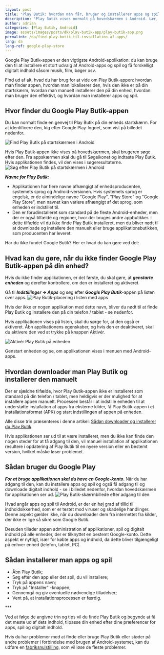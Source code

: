 ```yaml
---
layout: post
title: "Play Butik: hvordan man får, bruger og installerer apps og spil"
description: "Play Butik vises normalt på hovedskærmen i Android. Lær, hvordan du finder den, hvordan du bruger den, og hvordan du installerer apps og spil."
author: adrian
categories: [Play Butik, Android]
image: assets/images/posts/dk/play-butik-app/play-butik-app.png
permalink: /da/find-play-butik-til-installation-af-apps/
lang: da
lang-ref: google-play-store
---
```


Google Play Butik-appen er den vigtigste Android-applikation: du kan bruge den til at installere et stort udvalg af Android-apps og spil og få forskelligt digitalt indhold såsom musik, film, bøger osv.

Find ud af alt, hvad du har brug for at vide om Play Butik-appen: hvordan man finder appen, hvordan man lokaliserer den, hvis den ikke er på din startskærm, hvordan man manuelt installerer den på din enhed, hvordan man bruger den effektivt, og hvordan man installerer apps og spil.

## Hvor finder du Google Play Butik-appen

Du kan normalt finde en genvej til Play Butik på din enheds startskærm. For at identificere den, kig efter Google Play-logoet, som vist på billedet nedenfor.

<img alt="Find Play Butik på startskærmen i Android" title="Find Play Butik på startskærmen i Android" loading="lazy" class="article-image medium-width-img" src="{{site.baseurl}}/assets/images/posts/dk/play-butik-app/play-butik-pa-hovedskarmen.jpg">

Hvis Play Butik-appen ikke vises på hovedskærmen, skal brugeren søge efter den. Fra appskærmen skal du gå til Søgeikonet og indtaste Play Butik. Hvis applikationen findes, vil den vises i søgeresultaterne.
<img alt="Søg efter Play Butik på startskærmen i Android" title="Søg efter Play Butik på startskærmen i Android" loading="lazy" class="article-image medium-width-img" src="{{site.baseurl}}/assets/images/posts/dk/play-butik-app/sog-i-play-butik-hovedskarm.jpg">

**_Navne for Play Butik:_**

- Applikationen har flere navne afhængigt af enhedsproducenten, systemets sprog og Android-versionen. Hvis systemets sprog er engelsk, er de almindelige navne "Google Play", "Play Store" og "Google Play Store", men navnet kan variere afhængigt af det sprog, som enheden er indstillet til.
- Den er forudinstalleret som standard på de fleste Android-enheder, men der er også tilfælde og regioner, hvor der bruges andre appbutikker. I dette tilfælde vil du ikke finde Play Butik installeret, men du bliver nødt til at downloade og installere den manuelt eller bruge applikationsbutikken, som producenten har leveret.

Har du ikke fundet Google Butik? Her er hvad du kan gøre ved det:

## Hvad kan du gøre, når du ikke finder Google Play Butik-appen på din enhed?

Hvis du ikke finder applikationen, er det første, du skal gøre, at ***genstarte enheden*** og derefter kontrollere, om den er installeret og aktiveret.

Gå til **_Indstillinger → Apps_** og søg efter ***Google Play Butik***-appen på listen over apps.
<img alt="Play Butik-placering i listen med apps" title="Play Butik-placering i listen med apps" loading="lazy" class="article-image large-width-img" src="{{site.baseurl}}/assets/images/posts/dk/play-butik-app/play-butik-i-apps-liste.jpg">

Hvis der ikke er nogen applikation med dette navn, bliver du nødt til at finde Play Butik og installere den på din telefon / tablet - se nedenfor.

Hvis applikationen vises på listen, skal du sørge for, at den også er aktiveret. Åbn applikationens egenskaber, og hvis den er deaktiveret, skal du aktivere den ved at trykke på knappen Aktivér.

<img alt="Aktivér Play Butik på enheden" title="Aktivér Play Butik på enheden" loading="lazy" class="article-image medium-width-img" src="{{site.baseurl}}/assets/images/posts/dk/play-butik-app/aktiver-play-butik-app.jpg">

Genstart enheden og se, om applikationen vises i menuen med Android-apps.

## Hvordan downloader man Play Butik og installerer den manuelt

Der er sjældne tilfælde, hvor Play Butik-appen ikke er installeret som standard på din telefon / tablet, men heldigvis er der mulighed for at installere appen manuelt. Processen består i at indstille enheden til at understøtte installation af apps fra eksterne kilder, få Play Butik-appen i et installationsformat (APK) og start indstillingen af appen på enheden.

Alle disse trin præsenteres i denne artikel: [Sådan downloader og installerer du Play Butik]({{site.baseurl}}/da/download-og-installation-play-butik/).

Hvis applikationen ser ud til at være installeret, men du ikke kan finde den nogen steder for at få adgang til den, vil manuel installation af applikationen resultere i opdatering af Play Butik til en nyere version eller en bestemt version, hvilket måske løser problemet.

## Sådan bruger du Google Play

**_For at bruge applikationen skal du have en Google-konto_**. Når du har adgang til den, kan du installere apps og spil og også få adgang til og downloade digitalt indhold - se i billedet nedenfor, hvordan hovedskærmen for applikationen ser ud.
<img alt="Play Butik-skærmbillede efter adgang til den" title="Play Butik-skærmbillede efter adgang til den" loading="lazy" class="article-image medium-width-img" src="{{site.baseurl}}/assets/images/posts/dk/play-butik-app/play-butik-hovedskarm.jpg">

Hvad angår apps og spil til Android, er der en høj grad af tillid til indholdsikkerhed, som er er testet mod viruser og skadelige handlinger. Denne aspekt gælder ikke, når du downloader dem fra internettet fra kilder, der ikke er lige så sikre som Google Butik.

Desuden tillader appen administration af applikationer, spil og digitalt indhold på alle enheder, der er tilknyttet en bestemt Google-konto. Dette aspekt er nyttigt, især for købte apps og indhold, da dette bliver tilgængeligt på enhver enhed (telefon, tablet, PC).

## Sådan installerer man apps og spil

- Åbn Play Butik;
- Søg efter den app eller det spil, du vil installere;
- Tryk på appens navn;
- Tryk på "Installer" -knappen;
- Gennemgå og giv eventuelle nødvendige tilladelser;
- Vent på, at installationsprocessen er færdig.

<div class="post-bottom-stars">***</div>

Ved at følge de angivne trin og tips vil du finde Play Butik og begynde at få det meste ud af dets indhold, tilpasse din enhed efter dine præferencer for apps, spil og digitalt indhold.

Hvis du har problemer med at finde eller bruge Play Butik eller støder på andre problemer i forbindelse med brugen af Android-systemet, kan du udføre en [fabriksnulstilling]({{site.baseurl}}/da/nulstil-android-til-fabriksindstillinger/), som vil løse de fleste problemer.
